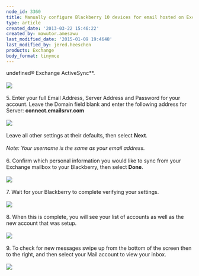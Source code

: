 ```yaml
---
node_id: 3360
title: Manually configure Blackberry 10 devices for email hosted on Exchange 2010
type: article
created_date: '2013-03-22 15:46:22'
created_by: mawutor.amesawu
last_modified_date: '2015-01-09 19:4648'
last_modified_by: jered.heeschen
products: Exchange
body_format: tinymce
---
```


undefined&reg; Exchange ActiveSync**.\
 \
 ![](/knowledge_center/sites/default/files/field/image/4_13.png)\
 \
 5. Enter your full Email Address, Server Address and Password for your
account. Leave the Domain field blank and enter the following address
for Server: **connect.emailsrvr.com**\
 \
 ![](/knowledge_center/sites/default/files/field/image/5_13.png)\
 \
 Leave all other settings at their defaults, then select **Next**.\
 \
 *Note: Your username is the same as your email address.*\
 \
 6. Confirm which personal information you would like to sync from your
Exchange mailbox to your Blackberry, then select **Done**.\
 \
 ![](/knowledge_center/sites/default/files/field/image/6_14.png)\
 \
 7. Wait for your Blackberry to complete verifying your settings.\
 \
 ![](/knowledge_center/sites/default/files/field/image/7_7.png)\
 \
 8. When this is complete, you will see your list of accounts as well as
the new account that was setup.\
 \
 ![](/knowledge_center/sites/default/files/field/image/8_5.png)\
 \
 9. To check for new messages swipe up from the bottom of the screen
then to the right, and then select your Mail account to view your
inbox.\
 \
 ![](/knowledge_center/sites/default/files/field/image/9_4.png)

